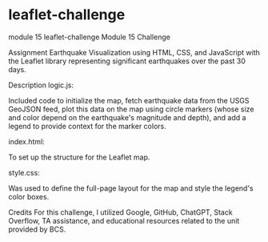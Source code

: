# leaflet-challenge
module 15
leaflet-challenge
Module 15 Challenge

Assignment
 Earthquake Visualization using HTML, CSS, and JavaScript with the Leaflet library representing significant earthquakes over the past 30 days.

Description
logic.js:

Included code to initialize the map, fetch earthquake data from the USGS GeoJSON feed, plot this data on the map using circle markers (whose size and color depend on the earthquake's magnitude and depth), and add a legend to provide context for the marker colors.

index.html:

To set up the structure for the Leaflet map.

style.css:

Was used to define the full-page layout for the map and style the legend's color boxes.

Credits
For this challenge, I utilized Google, GitHub, ChatGPT, Stack Overflow, TA assistance, and educational resources related to the unit provided by BCS.

